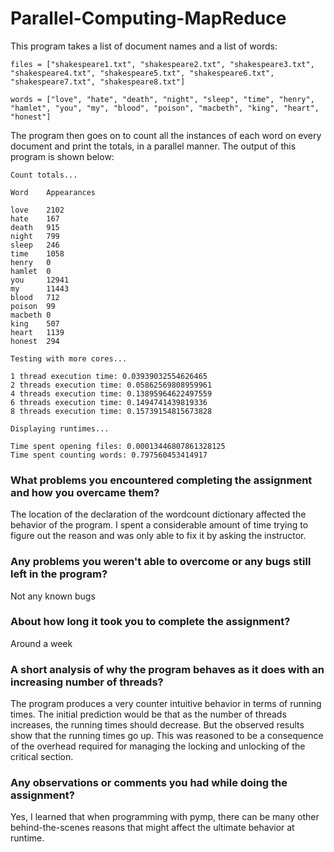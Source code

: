 # Parallel-Computing-MapReduce
This program takes a list of document names and a list of words:

```
files = ["shakespeare1.txt", "shakespeare2.txt", "shakespeare3.txt", "shakespeare4.txt", "shakespeare5.txt", "shakespeare6.txt", "shakespeare7.txt", "shakespeare8.txt"]

words = ["love", "hate", "death", "night", "sleep", "time", "henry", "hamlet", "you", "my", "blood", "poison", "macbeth", "king", "heart", "honest"]
```

The program then goes on to count all the instances of each word on every document and print the totals, in a parallel manner. The output of this program is shown below:

```
Count totals...

Word    Appearances

love    2102
hate    167
death   915
night   799
sleep   246
time    1058
henry   0
hamlet  0
you     12941
my      11443
blood   712
poison  99
macbeth 0
king    507
heart   1139
honest  294

Testing with more cores...

1 thread execution time: 0.03939032554626465
2 threads execution time: 0.05862569808959961
4 threads execution time: 0.13895964622497559
6 threads execution time: 0.1494741439819336
8 threads execution time: 0.15739154815673828

Displaying runtimes...

Time spent opening files: 0.00013446807861328125
Time spent counting words: 0.797560453414917
```

### What problems you encountered completing the assignment and how you overcame them?
The location of the declaration of the wordcount dictionary affected the behavior of the program.
I spent a considerable amount of time trying to figure out the reason and was only able to fix it by asking the instructor.

### Any problems you weren't able to overcome or any bugs still left in the program?
Not any known bugs

### About how long it took you to complete the assignment?
Around a week

### A short analysis of why the program behaves as it does with an increasing number of threads?
The program produces a very counter intuitive behavior in terms of running times. The initial prediction would be that as the number of threads increases, the running times should decrease. But the observed results show that the running times go up. This was reasoned to be a consequence of the overhead required for managing the locking and unlocking of the critical section.

### Any observations or comments you had while doing the assignment?
Yes, I learned that when programming with pymp, there can be many other behind-the-scenes reasons that might affect the ultimate behavior at runtime.
